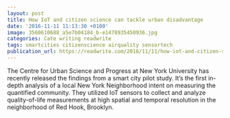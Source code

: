 ```yaml
---
layout: post
title: How IoT and citizen science can tackle urban disadvantage
date: '2016-11-11 11:13:30 +0100'
image: 3560610688_a5e7b04184_b-e1478935450936.jpg
categories: Cate writing readwrite
tags: smartcities citizenscience airquality sensortech
publication_url: https://readwrite.com/2016/11/11/how-iot-and-citizen-science-can-tackle-urban-disadvantage-cl1/
---
```


The Centre for Urban Science and Progress at New York University has recently released the findings from a smart city pilot study. It’s the first in-depth analysis of a local New York Neighborhood intent on measuring the quantified community. They utilized IoT sensors to collect and analyze quality-of-life measurements at high spatial and temporal resolution in the neighborhood of Red Hook, Brooklyn.
